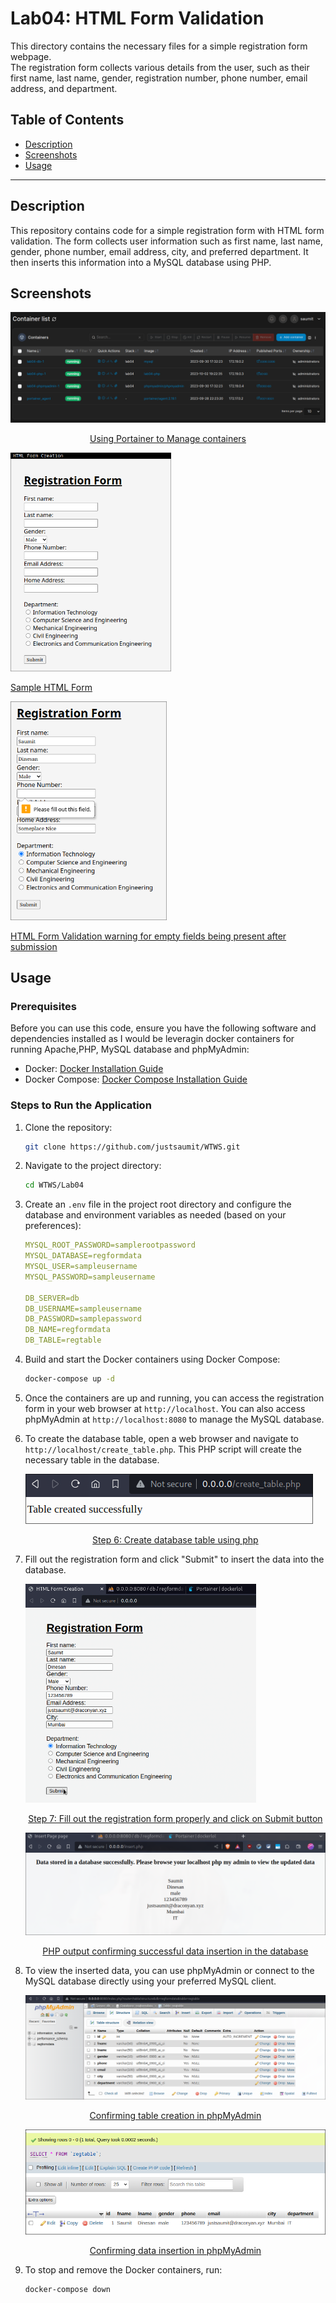 # Lab04: HTML Form Validation

This directory contains the necessary files for a simple registration form webpage.  
The registration form collects various details from the user, such as their first name, last name, gender, registration number, phone number, email address, and department.

## Table of Contents

- [Description](#description)
- [Screenshots](#screenshots)
- [Usage](#usage)

---

## Description

This repository contains code for a simple registration form with HTML form validation. The form collects user information such as first name, last name, gender, phone number, email address, city, and preferred department. It then inserts this information into a MySQL database using PHP.

## Screenshots

<img src="./media/screenshot_l4-0.png" alt="using portainer" style="max-height:250px;">
<u><p style="text-align:center;">Using Portainer to Manage containers</p></u>

<img src="./media/screenshot_l4-1.png" alt="using portainer" style="max-height:350px;max-width:none;">
<u><p>Sample HTML Form</p></u>

<img src="./media/screenshot_l4-2.png" alt="using portainer" style="max-height:350px;max-width:none;">
<u><p>HTML Form Validation warning for empty fields being present after submission</p></u>

## Usage

### Prerequisites

Before you can use this code, ensure you have the following software and dependencies installed as I would be leveragin docker containers for running Apache,PHP, MySQL database and phpMyAdmin:

- Docker: [Docker Installation Guide](https://docs.docker.com/get-docker/)
- Docker Compose: [Docker Compose Installation Guide](https://docs.docker.com/compose/install/)

### Steps to Run the Application

1. Clone the repository:

   ```bash
   git clone https://github.com/justsaumit/WTWS.git
   ```

2. Navigate to the project directory:

   ```bash
   cd WTWS/Lab04
   ```

3. Create an `.env` file in the project root directory and configure the database and environment variables as needed (based on your preferences):

   ```yaml
   MYSQL_ROOT_PASSWORD=samplerootpassword
   MYSQL_DATABASE=regformdata
   MYSQL_USER=sampleusername
   MYSQL_PASSWORD=sampleusername

   DB_SERVER=db
   DB_USERNAME=sampleusername
   DB_PASSWORD=samplepassword
   DB_NAME=regformdata
   DB_TABLE=regtable
   ```

4. Build and start the Docker containers using Docker Compose:

   ```bash
   docker-compose up -d
   ```

5. Once the containers are up and running, you can access the registration form in your web browser at `http://localhost`. You can also access phpMyAdmin at `http://localhost:8080` to manage the MySQL database.

6. To create the database table, open a web browser and navigate to `http://localhost/create_table.php`. This PHP script will create the necessary table in the database.

    <img src="./media/screenshot_l4-3.png" alt="Successful table creation using php" style="max-height:250px;">
    <u><p style="text-align:center;">Step 6: Create database table using php</p></u>

7. Fill out the registration form and click "Submit" to insert the data into the database.

   <img src="./media/screenshot_l4-5.png" alt="using portainer" style="max-height:350px;max-width:none;">
   <u><p style="text-align:center;">Step 7: Fill out the registration form properly and click on Submit button</p></u>

    <img src="./media/screenshot_l4-6.png" alt="using portainer" style="max-height:250px;">
    <u><p style="text-align:center;">PHP output confirming successful data insertion in the database</p></u>

8. To view the inserted data, you can use phpMyAdmin or connect to the MySQL database directly using your preferred MySQL client.

    <img src="./media/screenshot_l4-4.png" alt="using portainer" style="max-height:350px;">
    <u><p style="text-align:center;">Confirming table creation in phpMyAdmin</p></u>

    <img src="./media/screenshot_l4-7.png" alt="using portainer" style="max-height:250px;">
    <u><p style="text-align:center;">Confirming data insertion in phpMyAdmin</p></u>

9. To stop and remove the Docker containers, run:

   ```bash
   docker-compose down
   ```
